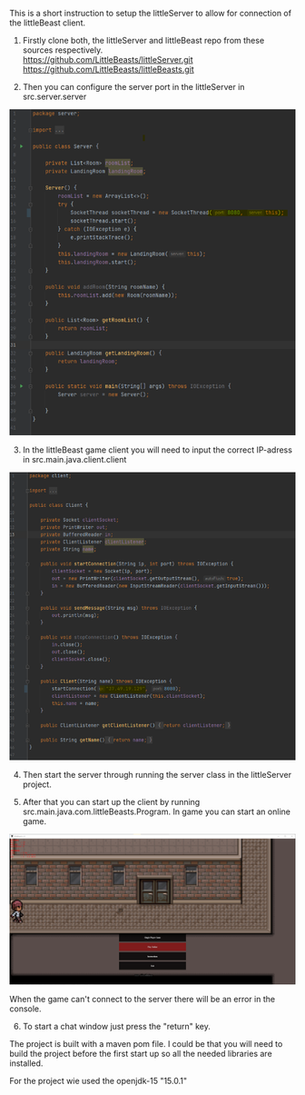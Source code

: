 This is a short instruction to setup the littleServer to allow for connection of the littleBeast client.

1) Firstly clone both, the littleServer and littleBeast repo from these sources respectively.<br>
https://github.com/LittleBeasts/littleServer.git<br>
https://github.com/LittleBeasts/littleBeasts.git<br>

2) Then you can configure the server port in the littleServer in src.server.server
<p align="center">
  <img alt="ServerConfig" src="https://raw.githubusercontent.com/LittleBeasts/documentation/master/network/Images/serverConfig.png" width="600">
</p>


3) In the littleBeast game client you will need to input the correct IP-adress in src.main.java.client.client
<p align="center">
  <img alt="IP-config" src="https://raw.githubusercontent.com/LittleBeasts/documentation/master/network/Images/idadress.png" width="600">
</p>


4) Then start the server through running the server class in the littleServer project.

5) After that you can start up the client by running src.main.java.com.littleBeasts.Program.
In game you can start an online game.
<p align="center">
  <img alt="MainMenu" src="https://raw.githubusercontent.com/LittleBeasts/documentation/master/network/Images/mainMenu.png" width="800">
</p>


When the game can't connect to the server there will be an error in the console.

6) To start a chat window just press the "return" key.

The project is built with a maven pom file. I could be that you will need to build the project before the first start up so all the needed libraries are installed.

For the project wie used the openjdk-15 "15.0.1"

